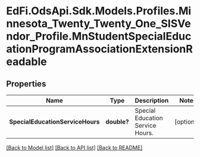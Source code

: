# EdFi.OdsApi.Sdk.Models.Profiles.Minnesota_Twenty_Twenty_One_SISVendor_Profile.MnStudentSpecialEducationProgramAssociationExtensionReadable
## Properties

Name | Type | Description | Notes
------------ | ------------- | ------------- | -------------
**SpecialEducationServiceHours** | **double?** | Special Education Service Hours. | [optional] 

[[Back to Model list]](../README.md#documentation-for-models) [[Back to API list]](../README.md#documentation-for-api-endpoints) [[Back to README]](../README.md)

